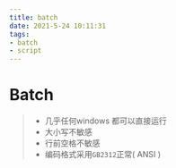 ```yaml
---
title: batch
date: 2021-5-24 10:11:31
tags: 
- batch
- script
---
```




# Batch

> - 几乎任何windows 都可以直接运行
> - 大小写不敏感
> - 行前空格不敏感
> - 编码格式采用`GB2312`正常( ANSI )
